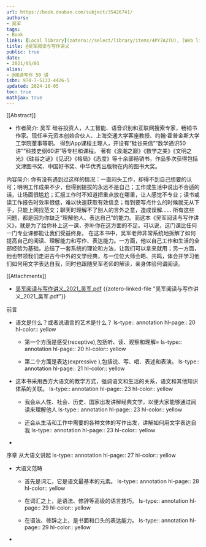 ```yaml
---
url: https://book.douban.com/subject/35426741/
authors:
- 吴军
tags:
- Book
links: [Local library](zotero://select/library/items/4PY7A2TU), [Web library](https://www.zotero.org/users/4911197/items/4PY7A2TU)
title: @吴军阅读与写作讲义
public: true
date:
- 2021/05/01
alias:
- @阅读写作 50 讲
isbn: 978-7-5133-4426-5
updated: 2024-10-05
toc: true
mathjax: true
---
```


[[Abstract]]

  + 作者简介:
吴军
硅谷投资人，人工智能、语音识别和互联网搜索专家，畅销书作家。现任丰元资本创始合伙人、上海交通大学客座教授、约翰·霍普金斯大学工学院董事等职。
得到App课程主理人，开设有“硅谷来信”“数学通识50讲”“科技史纲60讲”等专栏和课程。
著有《浪潮之巅》《数学之美》《文明之光》《硅谷之谜》《见识》《格局》《态度》等十余部畅销书，作品多次获得包括文津图书奖、中国好书奖、中华优秀出版物在内的图书大奖。

内容简介:
你有没有遇到过这样的情况：一直闷头工作，却得不到自己想要的认可；明明工作成果不少，但得到提拔的永远不是自己；工作或生活中说出不合适的话，让场面很尴尬；汇报工作时不知道把重点放在哪里，让人感觉不专业；读书或读工作报告时效率很低，难以快速获取有效信息；每到要写点什么的时候就无从下手，只能上网找范文；聊天时理解不了别人的言外之意，造成误解……
所有这些问题，都是因为你缺乏“理解他人、表达自己”的能力。而这本《吴军阅读与写作讲义》，就是为了给你补上这一课，弥补你在这方面的不足。可以说，这门课比任何一门专业课都能让我们受益终身。
在这本书中，吴军老师非常系统地拆解了如何提高自己的阅读、理解能力和写作、表达能力。一方面，他以自己工作和生活的全部经验为基础，总结了一套系统的理论和方法，让我们可以拿来就用；另一方面，他也带领我们走进古今中外的文学经典，与一位位大师会晤、共鸣，体会并学习他们如何用文字表达自我，同时也跟随吴军老师的解读，亲身体验何谓阅读。

[[Attachments]]

  + [吴军阅读与写作讲义_2021_吴军.pdf](zotero://select/library/items/KFJU2DP8) {{zotero-linked-file "吴军阅读与写作讲义_2021_吴军.pdf"}}

前言

  + 语文是什么？或者说语言的艺术是什么？
ls-type:: annotation
hl-page:: 20
hl-color:: yellow


    + 第一个方面是感受(receptive),包括听、读、观察和理解=
ls-type:: annotation
hl-page:: 20
hl-color:: yellow


    + 第二个方面是表达(expressive ),包括说、写、唱、表述和表演。
ls-type:: annotation
hl-page:: 21
hl-color:: yellow


  + 这本书采用西方大语文的教学方式，强调语文和生活的关系，语文和其他知识体系的关联。
ls-type:: annotation
hl-page:: 23
hl-color:: yellow


    + 我会从人性、社会、历史、国家岀发讲解经典文学，以便大家能够通过阅读来理解他人
ls-type:: annotation
hl-page:: 23
hl-color:: yellow


    + 还会从生活和工作中需要的各种文体的写作出发，讲解如何用文字表达自我
ls-type:: annotation
hl-page:: 23
hl-color:: yellow


  + 

序章 从大语文讲起
ls-type:: annotation
hl-page:: 27
hl-color:: yellow


  + 大语文范畴

    + 首先是词汇，它是语文最基本的元素。
ls-type:: annotation
hl-page:: 28
hl-color:: yellow


    + 在词汇之上，是语法、修辞等高级的语言技巧。
ls-type:: annotation
hl-page:: 29
hl-color:: yellow


    + 在语法、修辞之上，是书面和口头的表达能力。
ls-type:: annotation
hl-page:: 29
hl-color:: yellow


  + 
